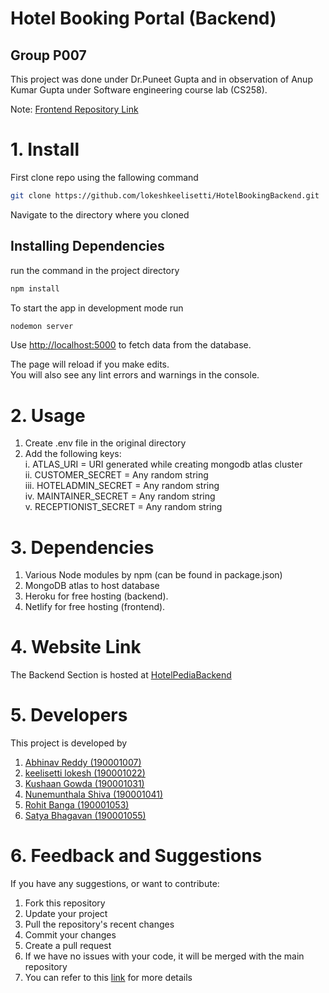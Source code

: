 # Hotel Booking Portal (Backend)

## Group P007

This project was done under Dr.Puneet Gupta and in observation of Anup Kumar Gupta under Software engineering course lab (CS258).

Note: [Frontend Repository Link](https://github.com/lokeshkeelisetti/HotelBookingFrontend.git)

# 1. Install

First clone repo using the fallowing command

```bash
git clone https://github.com/lokeshkeelisetti/HotelBookingBackend.git
```

Navigate to the directory where you cloned

## Installing Dependencies

run the command in the project directory

```bash
npm install
```

To start the app in development mode run

```bash
nodemon server
```

Use [http://localhost:5000](http://localhost:5000) to fetch data from the database.

The page will reload if you make edits.  
You will also see any lint errors and warnings in the console.

# 2. Usage

1. Create .env file in the original directory
2. Add the following keys:  
   i. ATLAS_URI = URI generated while creating mongodb atlas cluster  
   ii. CUSTOMER_SECRET = Any random string  
   iii. HOTELADMIN_SECRET = Any random string  
   iv. MAINTAINER_SECRET = Any random string  
   v. RECEPTIONIST_SECRET = Any random string

# 3. Dependencies

1. Various Node modules by npm (can be found in package.json)
2. MongoDB atlas to host database
3. Heroku for free hosting (backend).
4. Netlify for free hosting (frontend).

# 4. Website Link

The Backend Section is hosted at [HotelPediaBackend](http://hotelbookingbackend.herokuapp.com/)

# 5. Developers

This project is developed by

1. [Abhinav Reddy (190001007)](https://github.com/)
2. [keelisetti lokesh (190001022)](https://github.com/lokeshkeelisetti)
3. [Kushaan Gowda (190001031)](https://github.com/kushaangowda)
4. [Nunemunthala Shiva (190001041)](https://github.com/nunemunthalashiva)
5. [Rohit Banga (190001053)](https://github.com/RohitBanga3)
6. [Satya Bhagavan (190001055)](https://github.com/satyabhagavan)

# 6. Feedback and Suggestions

If you have any suggestions, or want to contribute:

1. Fork this repository
2. Update your project
3. Pull the repository's recent changes
4. Commit your changes
5. Create a pull request
6. If we have no issues with your code, it will be merged with the main repository
7. You can refer to this [link](https://docs.github.com/en/communities/setting-up-your-project-for-healthy-contributions/setting-guidelines-for-repository-contributors) for more details
